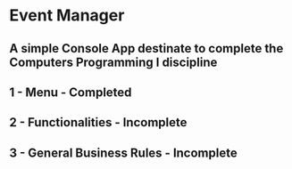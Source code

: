 # Event Manager

## A simple Console App destinate to complete the Computers Programming I discipline
##
##
## 1 - Menu - Completed
## 2 - Functionalities - Incomplete
## 3 - General Business Rules - Incomplete